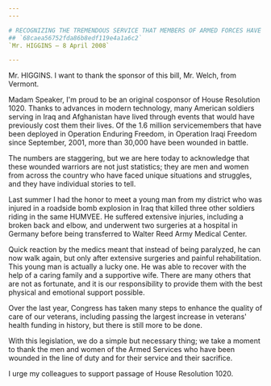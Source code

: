 ```yaml
---
---

# RECOGNIZING THE TREMENDOUS SERVICE THAT MEMBERS OF ARMED FORCES HAVE  GIVEN TO THE NATION
## `68caea56752fda86b8edf119e4a1a6c2`
`Mr. HIGGINS — 8 April 2008`

---
```



Mr. HIGGINS. I want to thank the sponsor of this bill, Mr. Welch, 
from Vermont.

Madam Speaker, I'm proud to be an original cosponsor of House 
Resolution 1020. Thanks to advances in modern technology, many American 
soldiers serving in Iraq and Afghanistan have lived through events that 
would have previously cost them their lives. Of the 1.6 million 
servicemembers that have been deployed in Operation Enduring Freedom, 
in Operation Iraqi Freedom since September, 2001, more than 30,000 have 
been wounded in battle.

The numbers are staggering, but we are here today to acknowledge that 
these wounded warriors are not just statistics; they are men and women 
from across the country who have faced unique situations and struggles, 
and they have individual stories to tell.

Last summer I had the honor to meet a young man from my district who 
was injured in a roadside bomb explosion in Iraq that killed three 
other soldiers riding in the same HUMVEE. He suffered extensive 
injuries, including a broken back and elbow, and underwent two 
surgeries at a hospital in Germany before being transferred to Walter 
Reed Army Medical Center.

Quick reaction by the medics meant that instead of being paralyzed, 
he can now walk again, but only after extensive surgeries and painful 
rehabilitation. This young man is actually a lucky one. He was able to 
recover with the help of a caring family and a supportive wife. There 
are many others that are not as fortunate, and it is our responsibility 
to provide them with the best physical and emotional support possible.

Over the last year, Congress has taken many steps to enhance the 
quality of care of our veterans, including passing the largest increase 
in veterans' health funding in history, but there is still more to be 
done.

With this legislation, we do a simple but necessary thing; we take a 
moment to thank the men and women of the Armed Services who have been 
wounded in the line of duty and for their service and their sacrifice.

I urge my colleagues to support passage of House Resolution 1020.

